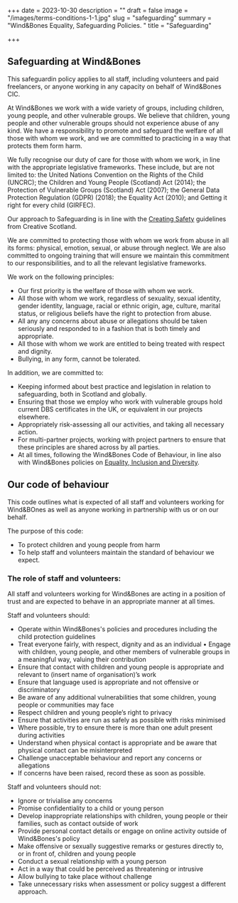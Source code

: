 +++
date = 2023-10-30
description = ""
draft = false
image = "/images/terms-conditions-1-1.jpg"
slug = "safeguarding"
summary = "Wind&Bones Equality, Safeguarding Policies. "
title = "Safeguarding"

+++


## Safeguarding at Wind&Bones
This safeguardin policy applies to all staff, including volunteers and paid freelancers, or anyone working in any capacity on behalf of Wind&Bones CIC. 

At Wind&Bones we work with a wide variety of groups, including children, young people, and other vulnerable groups. We believe that
children, young people and other vulnerable groups should not experience abuse of any kind. We have a responsibility to promote and safeguard the welfare of all those with whom we work, and we are committed to practicing in a way that protects them form harm. 

We fully recognise our duty of care for those with whom we work, in line with the appropriate legislative frameworks. These include, but are not limited to: the United Nations Convention on the Rights
of the Child (UNCRC); the Children and Young People (Scotland) Act (2014); the Protection of Vulnerable Groups (Scotland) Act (2007); the General Data Protection Regulation (GDPR) (2018); the Equality Act (2010); and Getting it right for every child (GIRFEC).  

Our approach to Safeguarding is in line with the [Creating Safety](https://www.creativescotland.com/resources-publications/guides-toolkits/creating-safety) guidelines from Creative Scotland.

We are committed to protecting those with whom we work from abuse in all its forms: physical, emotion, sexual, or abuse through neglect. We are also committed to ongoing training that will ensure we maintain this commitment to our responsibilities, and to all the relevant legislative frameworks. 

We work on the following principles:

- Our first priority is the welfare of those with whom we work.
- All those with whom we work, regardless of sexuality, sexual identity, gender identity, language, racial or ethnic origin, age, culture, marital status, or religious beliefs have the right to protection from abuse.
- All any any concerns about abuse or allegations should be taken seriously and responded to in a fashion that is both timely and appropriate.
- All those with whom we work are entitled to being treated with respect and dignity.
- Bullying, in any form, cannot be tolerated.

In addition, we are committed to:

- Keeping informed about best practice and legislation in relation to safeguarding, both in Scotland and globally. 
- Ensuring that those we employ who work with vulnerable groups hold current DBS certificates in the UK, or equivalent in our projects elsewhere. 
- Appropriately risk-assessing all our activities, and taking all necessary action.
- For multi-partner projects, working with project partners to ensure that these principles are shared across by all parties. 
- At all times, following the Wind&Bones Code of Behaviour, in line also with Wind&Bones policies on [Equality, Inclusion and Diversity](/equalities).

## Our code of behaviour

This code outlines what is expected of all staff and volunteers working for Wind&BOnes as well as anyone working in partnership with us or on our behalf.

The purpose of this code:

- To protect children and young people from harm
- To help staff and volunteers maintain the standard of behaviour we expect.

### The role of staff and volunteers:
All staff and volunteers working for Wind&Bones are acting in a position
of trust and are expected to behave in an appropriate manner at all times.

Staff and volunteers should:

- Operate within Wind&Bones's policies and procedures including the child protection guidelines
- Treat everyone fairly, with respect, dignity and as an individual
• Engage with children, young people, and other members of vulnerable groups in a meaningful way, valuing their contribution
- Ensure that contact with children and young people is appropriate and relevant to (insert name of organisation)’s work
- Ensure that language used is appropriate and not offensive or discriminatory
- Be aware of any additional vulnerabilities that some children, young people or communities may face
- Respect children and young people’s right to privacy
- Ensure that activities are run as safely as possible with risks minimised
- Where possible, try to ensure there is more than one adult present during activities
- Understand when physical contact is appropriate and be aware that physical contact can be misinterpreted
- Challenge unacceptable behaviour and report any concerns or allegations
- If concerns have been raised, record these as soon as possible.

Staff and volunteers should not:

- Ignore or trivialise any concerns
- Promise confidentiality to a child or young person
- Develop inappropriate relationships with children, young people or their families, such as contact outside of work
- Provide personal contact details or engage on online activity outside of Wind&Bones's policy
- Make offensive or sexually suggestive remarks or gestures directly
to, or in front of, children and young people
- Conduct a sexual relationship with a young person
- Act in a way that could be perceived as threatening or intrusive
- Allow bullying to take place without challenge
- Take unnecessary risks when assessment or policy suggest a different approach.



